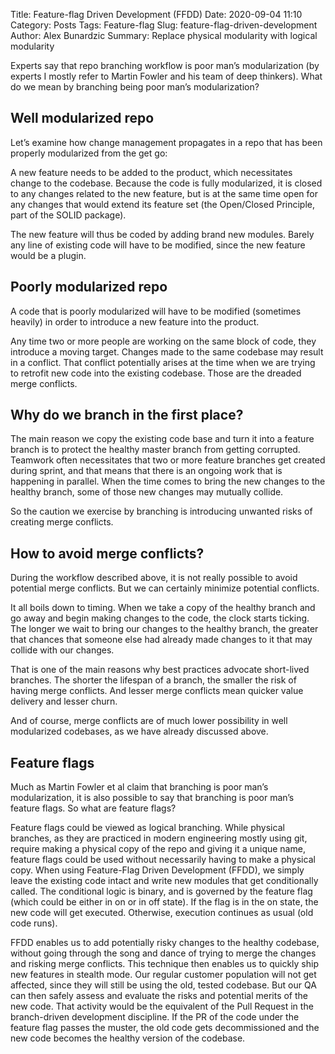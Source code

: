 Title: Feature-flag Driven Development (FFDD)
Date: 2020-09-04 11:10
Category: Posts
Tags: Feature-flag
Slug: feature-flag-driven-development
Author: Alex Bunardzic
Summary: Replace physical modularity with logical modularity


Experts say that repo branching workflow is poor man’s modularization (by experts I mostly refer to Martin Fowler and his team of deep thinkers). What do we mean by branching being poor man’s modularization?

## Well modularized repo

Let’s examine how change management propagates in a repo that has been properly modularized from the get go:

A new feature needs to be added to the product, which necessitates change to the codebase. Because the code is fully modularized, it is closed to any changes related to the new feature, but is at the same time open for any changes that would extend its feature set (the Open/Closed Principle, part of the SOLID package).

The new feature will thus be coded by adding brand new modules. Barely any line of existing code will have to be modified, since the new feature would be a plugin.

## Poorly modularized repo

A code that is poorly modularized will have to be modified (sometimes heavily) in order to introduce a new feature into the product.

Any time two or more people are working on the same block of code, they introduce a moving target. Changes made to the same codebase may result in a conflict. That conflict potentially arises at the time when we are trying to retrofit new code into the existing codebase. Those are the dreaded merge conflicts.

## Why do we branch in the first place?

The main reason we copy the existing code base and turn it into a feature branch is to protect the healthy master branch from getting corrupted. Teamwork often necessitates that two or more feature branches get created during sprint, and that means that there is an ongoing work that is happening in parallel. When the time comes to bring the new changes to the healthy branch, some of those new changes may mutually collide.

So the caution we exercise by branching is introducing unwanted risks of creating merge conflicts.

## How to avoid merge conflicts?

During the workflow described above, it is not really possible to avoid potential merge conflicts. But we can certainly minimize potential conflicts.

It all boils down to timing. When we take a copy of the healthy branch and go away and begin making changes to the code, the clock starts ticking. The longer we wait to bring our changes to the healthy branch, the greater that chances that someone else had already made changes to it that may collide with our changes.

That is one of the main reasons why best practices advocate short-lived branches. The shorter the lifespan of a branch, the smaller the risk of having merge conflicts. And lesser merge conflicts mean quicker value delivery and lesser churn.

And of course, merge conflicts are of much lower possibility in well modularized codebases, as we have already discussed above.

## Feature flags

Much as Martin Fowler et al claim that branching is poor man’s modularization, it is also possible to say that branching is poor man’s feature flags. So what are feature flags?

Feature flags could be viewed as logical branching. While physical branches, as they are practiced in modern engineering mostly using git, require making a physical copy of the repo and giving it a unique name, feature flags could be used without necessarily having to make a physical copy. When using Feature-Flag Driven Development (FFDD), we simply leave the existing code intact and write new modules that get conditionally called. The conditional logic is binary, and is governed by the feature flag (which could be either in on or in off state). If the flag is in the on state, the new code will get executed. Otherwise, execution continues as usual (old code runs).

FFDD enables us to add potentially risky changes to the healthy codebase, without going through the song and dance of trying to merge the changes and risking merge conflicts. This technique then enables us to quickly ship new features in stealth mode. Our regular customer population will not get affected, since they will still be using the old, tested codebase. But our QA can then safely assess and evaluate the risks and potential merits of the new code. That activity would be the equivalent of the Pull Request in the branch-driven development discipline. If the PR of the code under the feature flag passes the muster, the old code gets decommissioned and the new code becomes the healthy version of the codebase.